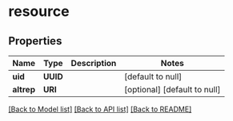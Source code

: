 # resource
## Properties

Name | Type | Description | Notes
------------ | ------------- | ------------- | -------------
**uid** | **UUID** |  | [default to null]
**altrep** | **URI** |  | [optional] [default to null]

[[Back to Model list]](../README.md#documentation-for-models) [[Back to API list]](../README.md#documentation-for-api-endpoints) [[Back to README]](../README.md)

